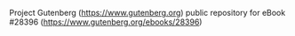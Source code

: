Project Gutenberg (https://www.gutenberg.org) public repository for eBook #28396 (https://www.gutenberg.org/ebooks/28396)
